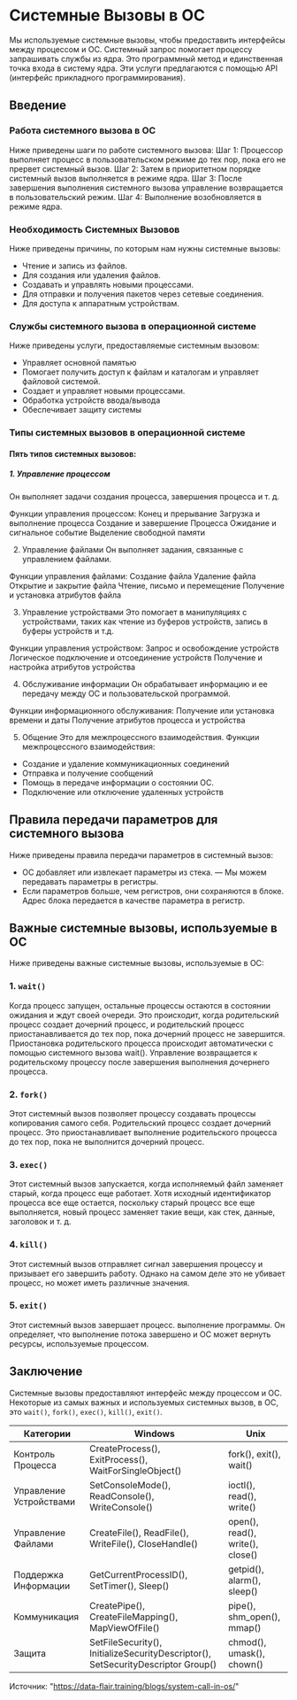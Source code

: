 # Системные Вызовы в ОС

Мы используемые системные вызовы, чтобы предоставить интерфейсы между процессом и ОС.
Системный запрос помогает процессу запрашивать службы из ядра. Это программный метод и единственная точка входа в систему ядра. Эти услуги предлагаются с помощью API (интерфейс прикладного программирования).

## Введение

### Работа системного вызова в ОС
Ниже приведены шаги по работе системного вызова:
Шаг 1: Процессор выполняет процесс в пользовательском режиме до тех пор, пока его не прервет системный вызов.
Шаг 2: Затем в приоритетном порядке системный вызов выполняется в режиме ядра.
Шаг 3: После завершения выполнения системного вызова управление возвращается в пользовательский режим.
Шаг 4: Выполнение возобновляется в режиме ядра.

### Необходимость Системных Вызовов
Ниже приведены причины, по которым нам нужны системные вызовы:
- Чтение и запись из файлов.
- Для создания или удаления файлов.
- Создавать и управлять новыми процессами.
- Для отправки и получения пакетов через сетевые соединения.
- Для доступа к аппаратным устройствам.

### Службы системного вызова в операционной системе
Ниже приведены услуги, предоставляемые системным вызовом:
- Управляет основной памятью
- Помогает получить доступ к файлам и каталогам и управляет файловой системой.
- Создает и управляет новыми процессами.
- Обработка устройств ввода/вывода
- Обеспечивает защиту системы

### Типы системных вызовов в операционной системе
#### Пять типов системных вызовов:

##### 1. Управление процессом
Он выполняет задачи создания процесса, завершения процесса и т. д.

Функции управления процессом:
Конец и прерывание
Загрузка и выполнение процесса
Создание и завершение Процесса
Ожидание и сигнальное событие
Выделение свободной памяти

2. Управление файлами
Он выполняет задания, связанные с управлением файлами.

Функции управления файлами:
Создание файла
Удаление файла
Открытие и закрытие файла
Чтение, письмо и перемещение
Получение и установка атрибутов файла

3. Управление устройствами
Это помогает в манипуляциях с устройствами, таких как чтение из буферов устройств, запись в буферы устройств и т.д.

Функции управления устройством:
Запрос и освобождение устройств
Логическое подключение и отсоединение устройств
Получение и настройка атрибутов устройства

4. Обслуживание информации
Он обрабатывает информацию и ее передачу между ОС и пользовательской программой.

Функции информационного обслуживания:
Получение или установка времени и даты
Получение атрибутов процесса и устройства

5. Общение
Это для межпроцессного взаимодействия.
Функции межпроцессного взаимодействия:
- Создание и удаление коммуникационных соединений
- Отправка и получение сообщений
- Помощь в передаче информации о состоянии ОС.
- Подключение или отключение удаленных устройств

## Правила передачи параметров для системного вызова
Ниже приведены правила передачи параметров в системный вызов:
- ОС добавляет или извлекает параметры из стека.
— Мы можем передавать параметры в регистры.
- Если параметров больше, чем регистров, они сохраняются в блоке. Адрес блока передается в качестве параметра в регистр.

## Важные системные вызовы, используемые в ОС
Ниже приведены важные системные вызовы, используемые в ОС:

### 1. `wait()`
Когда процесс запущен, остальные процессы остаются в состоянии ожидания и ждут своей очереди. Это происходит, когда родительский процесс создает дочерний процесс, и родительский процесс приостанавливается до тех пор, пока дочерний процесс не завершится. Приостановка родительского процесса происходит автоматически с помощью системного вызова wait(). Управление возвращается к родительскому процессу после завершения выполнения дочернего процесса.

### 2. `fork()`
Этот системный вызов позволяет процессу создавать процессы копирования самого себя. Родительский процесс создает дочерний процесс. Это приостанавливает выполнение родительского процесса до тех пор, пока не выполнится дочерний процесс.

### 3. `exec()`
Этот системный вызов запускается, когда исполняемый файл заменяет старый, когда процесс еще работает. Хотя исходный идентификатор процесса все еще остается, поскольку старый процесс все еще выполняется, новый процесс заменяет такие вещи, как стек, данные, заголовок и т. д.

### 4. `kill()`
Этот системный вызов отправляет сигнал завершения процессу и призывает его завершить работу. Однако на самом деле это не убивает процесс, но может иметь различные значения.

### 5. `exit()`
Этот системный вызов завершает процесс. выполнение программы. Он определяет, что выполнение потока завершено и ОС может вернуть ресурсы, используемые процессом.

## Заключение
Системные вызовы предоставляют интерфейс между процессом и ОС. Некоторые из самых важных и используемых системных вызов, в ОС, это `wait()`, `fork()`, `exec()`, `kill()`, `exit()`.

| Категории |	Windows |	Unix |
| --- | --- | --- |
| Контроль Процесса |	CreateProcess(), ExitProcess(), WaitForSingleObject() |	fork(), exit(), wait() |
| Управление Устройствами |	SetConsoleMode(), ReadConsole(), WriteConsole() |	ioctl(), read(), write() |
| Управление Файлами |	CreateFile(), ReadFile(), WriteFile(), CloseHandle() |	open(), read(), write(), close() |
| Поддержка Информации |	GetCurrentProcessID(), SetTimer(), Sleep() |	getpid(), alarm(), sleep() |
| Коммуникация |	CreatePipe(), CreateFileMapping(), MapViewOfFile() |	pipe(), shm_open(), mmap() |
| Защита |	SetFileSecurity(), InitializeSecurityDescriptor(), SetSecurityDescriptor Group() |	chmod(), umask(), chown() |

Источник: "https://data-flair.training/blogs/system-call-in-os/"
